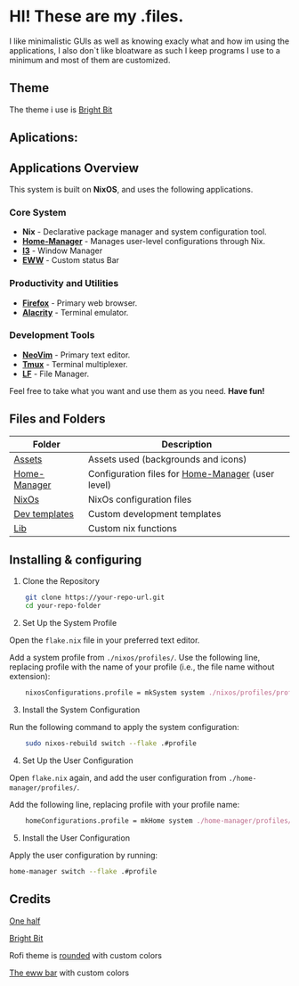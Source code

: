 # HI! These are my .files.

I like minimalistic GUIs as well as knowing exacly what and how im using the applications,
I also don`t like bloatware as such I keep programs I use to a minimum and most of them are customized.

## Theme
The theme i use is [Bright Bit](https://github.com/Azeved00/bright-bit)

## Aplications:

## Applications Overview

This system is built on **NixOS**, and uses the following applications.

### Core System
- **Nix** - Declarative package manager and system configuration tool.
- **[Home-Manager](https://github.com/nix-community/home-manager)** - Manages user-level configurations through Nix.
- **[I3](https://github.com/i3/i3)** - Window Manager
- **[EWW](https://github.com/elkowar/eww)** - Custom status Bar

### Productivity and Utilities
- **[Firefox](https://www.mozilla.org/en-US/firefox/)** - Primary web browser.
- **[Alacrity](https://github.com/alacritty/alacritty)** - Terminal emulator.

### Development Tools
- **[NeoVim](https://github.com/neovim/neovim)** - Primary text editor.
- **[Tmux](https://github.com/tmux/tmux)** - Terminal multiplexer.
- **[LF](https://github.com/gokcehan/lf)** -  File Manager.


Feel free to take what you want and use them as you need. **Have fun!**

## Files and Folders
| Folder                         | Description                              |
| -----------                    | -----------                              |
| [Assets](./Assets)             | Assets used (backgrounds and icons)      |
| [Home-Manager](./home-manager) | Configuration files for [Home-Manager](https://github.com/nix-community/home-manager) (user level) | 
| [NixOs](./NixOs)               | NixOs configuration files                |
| [Dev templates](./dev-template)| Custom development templates             |
| [Lib](./lib)                   | Custom nix functions                     |

## Installing & configuring

1. Clone the Repository

```bash
    git clone https://your-repo-url.git
    cd your-repo-folder
```

2. Set Up the System Profile

Open the `flake.nix` file in your preferred text editor.

Add a system profile from `./nixos/profiles/`. Use the following line, 
replacing profile with the name of your profile (i.e., the file name without extension):

```nix
    nixosConfigurations.profile = mkSystem system ./nixos/profiles/profile;
```

3. Install the System Configuration

Run the following command to apply the system configuration:

```bash
    sudo nixos-rebuild switch --flake .#profile
```

4. Set Up the User Configuration

Open `flake.nix` again, and add the user configuration from `./home-manager/profiles/`. 

Add the following line, replacing profile with your profile name:

```nix
    homeConfigurations.profile = mkHome system ./home-manager/profiles/profile;
```

5. Install the User Configuration

Apply the user configuration by running:

```bash
home-manager switch --flake .#profile
```

## Credits
[One half](https://github.com/sonph/onehalf)

[Bright Bit](https://github.com/Azeved00/bright-bit)

Rofi theme is [rounded](https://github.com/newmanls/rofi-themes-collection) with custom colors

[The eww bar](https://github.com/saimoomedits/eww-widgets.git) with custom colors
